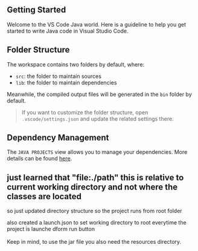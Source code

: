 ## Getting Started

Welcome to the VS Code Java world. Here is a guideline to help you get started to write Java code in Visual Studio Code.

## Folder Structure

The workspace contains two folders by default, where:

- `src`: the folder to maintain sources
- `lib`: the folder to maintain dependencies

Meanwhile, the compiled output files will be generated in the `bin` folder by default.

> If you want to customize the folder structure, open `.vscode/settings.json` and update the related settings there.

## Dependency Management

The `JAVA PROJECTS` view allows you to manage your dependencies. More details can be found [here](https://github.com/microsoft/vscode-java-dependency#manage-dependencies).


## just learned that "file:./path" this is relative to current working directory and not where the classes are located

so just updated directory structure so the project runs from root folder

also created a launch.json to set working directory to root everytime the project is launche dform run button
<br>
<br>
Keep in mind, to use the jar file you also need the resources directory.